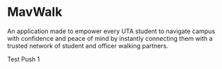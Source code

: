 # MavWalk
An application made to empower every UTA student to navigate campus with confidence and peace of mind by instantly connecting them with a trusted network of student and officer walking partners.

Test Push 1
